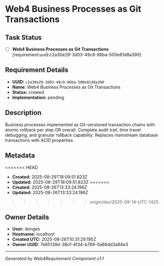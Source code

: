 # Web4 Business Processes as Git Transactions

## Task Status
- [ ] **Web4 Business Processes as Git Transactions** [requirement:uuid:c2a30e29-3d03-49c8-86ba-500e81d8a390]

## Requirement Details

- **UUID:** `c2a30e29-3d03-49c8-86ba-500e81d8a390`
- **Name:** Web4 Business Processes as Git Transactions
- **Status:** created
- **Implementation:** pending

## Description

Business processes implemented as Git-versioned transaction chains with atomic rollback per step OR overall. Complete audit trail, time travel debugging, and granular rollback capability. Replaces mainstream database transactions with ACID properties.

## Metadata

<<<<<<< HEAD
- **Created:** 2025-08-29T18:09:51.823Z
- **Updated:** 2025-08-29T18:09:51.823Z
=======
- **Created:** 2025-08-26T13:33:24.196Z
- **Updated:** 2025-08-26T13:33:24.196Z
>>>>>>> origin/dev/2025-09-14-UTC-1425

## Owner Details

- **User:** donges
- **Hostname:** localhost
- **Created UTC:** 2025-08-26T10:31:29.195Z
- **Owner UUID:** 7e65139d-38cf-4f34-b769-0a86dd3a94e3

---

*Generated by Web4Requirement Component v1.1*